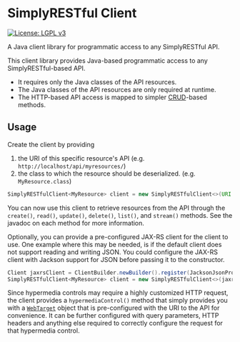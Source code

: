 # SimplyRESTful Client
[![License: LGPL v3](https://img.shields.io/badge/License-LGPL%20v3-blue.svg?style=plastic)](https://www.gnu.org/licenses/lgpl-3.0)

A Java client library for programmatic access to any SimplyRESTful API.

This client library provides Java-based programmatic access to any SimplyRESTful-based API.

* It requires only the Java classes of the API resources.
* The Java classes of the API resources are only required at runtime.
* The HTTP-based API access is mapped to simpler [CRUD](https://en.wikipedia.org/wiki/Create,_read,_update_and_delete)-based methods.

## Usage
Create the client by providing
1. the URI of this specific resource's API (e.g. `http://localhost/api/myresources/`)
1. the class to which the resource should be deserialized. (e.g. `MyResource.class`)

```java
SimplyRESTfulClient<MyResource> client = new SimplyRESTfulClient<>(URI.create("http://localhost/api/myresources/"), MyResource.class)
```
You can now use this client to retrieve resources from the API through the `create()`, `read()`, `update()`, `delete()`, `list()`, and `stream()` methods. See the javadoc on each method for more information.

Optionally, you can provide a pre-configured JAX-RS client for the client to use. One example where this may be needed, is if the default client does not support reading and writing JSON. You could configure the JAX-RS client with Jackson support for JSON before passing it to the constructor.

```java
Client jaxrsClient = ClientBuilder.newBuilder().register(JacksonJsonProvider.class).build();
SimplyRESTfulClient<MyResource> client = new SimplyRESTfulClient<>(jaxrsClient, URI.create("http://localhost/api/myresources/"), MyResource.class)
```

Since hypermedia controls may require a highly customized HTTP request, the client provides a `hypermediaControl()` method that simply provides you with a [`WebTarget`](https://jakarta.ee/specifications/platform/8/apidocs/javax/ws/rs/client/WebTarget.html) object that is pre-configured with the URI to the API for convenience. It can be further configured with query parameters, HTTP headers and anything else required to correctly configure the request for that hypermedia control.  
